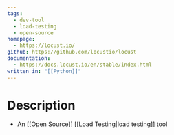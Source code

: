```yaml
---
tags:
  - dev-tool
  - load-testing
  - open-source
homepage:
  - https://locust.io/
github: https://github.com/locustio/locust
documentation:
  - https://docs.locust.io/en/stable/index.html
written in: "[[Python]]"
---
```

# Description
- An [[Open Source]] [[Load Testing|load testing]] tool